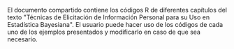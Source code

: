El documento compartido contiene los códigos R de diferentes capítulos del texto "Técnicas de Elicitación de Información Personal para su Uso en Estadística Bayesiana". El usuario puede hacer uso de los códigos de cada uno de los ejemplos presentados y modificarlo en caso de que sea necesario.
